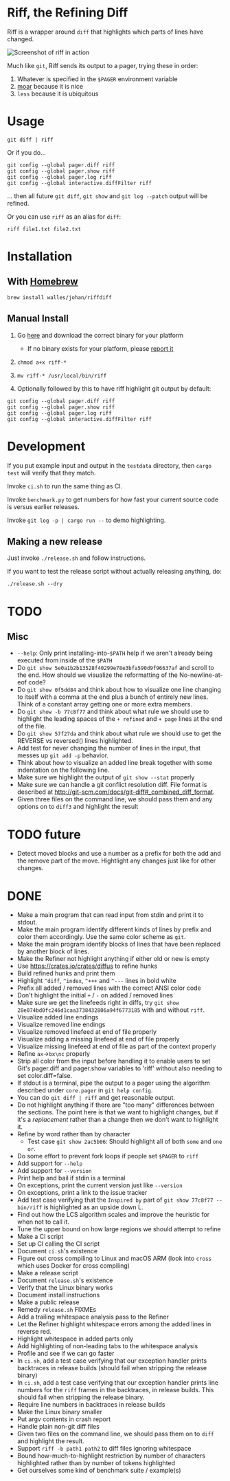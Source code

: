 # Riff, the Refining Diff

Riff is a wrapper around `diff` that highlights which parts of lines have changed.

![Screenshot of riff in action](screenshot.png 'git show')

Much like `git`, Riff sends its output to a pager, trying these in order:

1. Whatever is specified in the `$PAGER` environment variable
1. [moar](https://github.com/walles/moar) because it is nice
1. `less` because it is ubiquitous

# Usage

```
git diff | riff
```

Or if you do...

```
git config --global pager.diff riff
git config --global pager.show riff
git config --global pager.log riff
git config --global interactive.diffFilter riff
```

... then all future `git diff`, `git show` and `git log --patch` output will be
refined.

Or you can use `riff` as an alias for `diff`:

```
riff file1.txt file2.txt
```

# Installation

## With [Homebrew](https://brew.sh)

```
brew install walles/johan/riffdiff
```

## Manual Install

1. Go [here](https://github.com/walles/riff/releases/latest) and download the
   correct binary for your platform

   - If no binary exists for your platform, please [report
     it](https://github.com/walles/riff/issues)

1. `chmod a+x riff-*`
1. `mv riff-* /usr/local/bin/riff`
1. Optionally followed by this to have riff highlight git output by default:

```
git config --global pager.diff riff
git config --global pager.show riff
git config --global pager.log riff
git config --global interactive.diffFilter riff
```

# Development

If you put example input and output in the `testdata` directory, then `cargo test` will verify that they match.

Invoke `ci.sh` to run the same thing as CI.

Invoke `benchmark.py` to get numbers for how fast your current source code is
versus earlier releases.

Invoke `git log -p | cargo run --` to demo highlighting.

## Making a new release

Just invoke `./release.sh` and follow instructions.

If you want to test the release script without actually releasing anything, do:

```
./release.sh --dry
```

# TODO

## Misc

- `--help`: Only print installing-into-`$PATH` help if we aren't already being
  executed from inside of the `$PATH`
- Do `git show 5e0a1b2b13528f40299e78e3bfa590d9f96637af` and scroll to the end.
  How should we visualize the reformatting of the No-newline-at-eof code?
- Do `git show 0f5dd84` and think about how to visualize one line
  changing to itself with a comma at the end plus a bunch of entirely
  new lines. Think of a constant array getting one or more extra
  members.
- Do `git show -b 77c8f77` and think about what rule we should use to
  highlight the leading spaces of the `+ refined` and `+ page` lines
  at the end of the file.
- Do `git show 57f27da` and think about what rule we should use to get
  the REVERSE vs reversed() lines highlighted.
- Add test for never changing the number of lines in the input, that
  messes up `git add -p` behavior.
- Think about how to visualize an added line break together with some
  indentation on the following line.
- Make sure we highlight the output of `git show --stat` properly
- Make sure we can handle a git conflict
  resolution diff. File format is described at
  http://git-scm.com/docs/git-diff#_combined_diff_format.
- Given three files on the command line, we should pass them and any
  options on to `diff3` and highlight the result

# TODO future

- Detect moved blocks and use a number as a prefix for both the add
  and the remove part of the move. Hightlight any changes just like
  for other changes.

# DONE

- Make a main program that can read input from stdin and print it to
  stdout.
- Make the main program identify different kinds of lines by prefix
  and color them accordingly. Use the same color scheme as `git`.
- Make the main program identify blocks of lines that have been
  replaced by another block of lines.
- Make the Refiner not highlight anything if either old or new is
  empty
- Use <https://crates.io/crates/diffus> to refine hunks
- Build refined hunks and print them
- Highlight `^diff`, `^index`, `^+++` and `^---` lines in bold white
- Prefix all added / removed lines with the correct ANSI color code
- Don't highlight the initial `+` / `-` on added / removed lines
- Make sure we get the linefeeds right in diffs, try
  `git show 28e074bd0fc246d1caa3738432806a94f6773185` with and without `riff`.
- Visualize added line endings
- Visualize removed line endings
- Visualize removed linefeed at end of file properly
- Visualize adding a missing linefeed at end of file properly
- Visualize missing linefeed at end of file as part of the context
  properly
- Refine `ax`->`bx\nc` properly
- Strip all color from the input before handling it to enable users to
  set Git's pager.diff and pager.show variables to 'riff' without also
  needing to set color.diff=false.
- If stdout is a terminal, pipe the output to a pager using the
  algorithm described under `core.pager` in `git help config`.
- You can do `git diff | riff` and get reasonable output.
- Do not highlight anything if there are "too many" differences between the
  sections. The point here is that we want to highlight changes, but if it's a
  _replacement_ rather than a change then we don't want to highlight it.
- Refine by word rather than by character
  - Test case `git show 2ac5b06`: Should highlight all of both `some` and
    `one or`.
- Do some effort to prevent fork loops if people set `$PAGER` to `riff`
- Add support for `--help`
- Add support for `--version`
- Print help and bail if stdin is a terminal
- On exceptions, print the current version just like `--version`
- On exceptions, print a link to the issue tracker
- Add test case verifying that the `Inspired by` part of
  `git show 77c8f77 -- bin/riff` is highlighted as an upside down L.
- Find out how the LCS algorithm scales and improve the heuristic for
  when not to call it.
- Tune the upper bound on how large regions we should attempt to refine
- Make a CI script
- Set up CI calling the CI script
- Document `ci.sh`'s existence
- Figure out cross compiling to Linux and macOS ARM (look into `cross` which
  uses Docker for cross compiling)
- Make a release script
- Document `release.sh`'s existence
- Verify that the Linux binary works
- Document install instructions
- Make a public release
- Remedy `release.sh` FIXMEs
- Add a trailing whitespace analysis pass to the Refiner
- Let the Refiner highlight whitespace errors among the added lines in
  reverse red.
- Highlight whitespace in added parts only
- Add highlighting of non-leading tabs to the whitespace analysis
- Profile and see if we can go faster
- In `ci.sh`, add a test case verifying that our exception handler prints
  backtraces in release builds (should fail when stripping the release binary)
- In `ci.sh`, add a test case verifying that our exception handler prints line
  numbers for the `riff` frames in the backtraces, in release builds. This
  should fail when stripping the release binary.
- Require line numbers in backtraces in release builds
- Make the Linux binary smaller
- Put argv contents in crash report
- Handle plain non-git diff files
- Given two files on the command line, we should pass them on to `diff` and
  highlight the result.
- Support `riff -b path1 path2` to diff files ignoring whitespace
- Bound how-much-to-highlight restriction by number of characters highlighted
  rather than by number of tokens highlighted
- Get ourselves some kind of benchmark suite / example(s)
